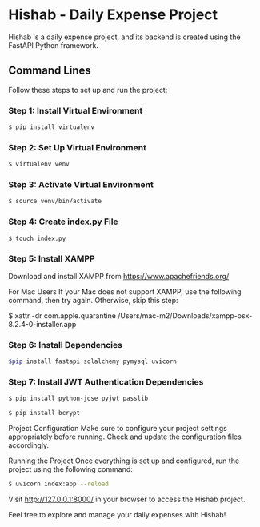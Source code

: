 
# Hishab - Daily Expense Project

Hishab is a daily expense project, and its backend is created using the FastAPI Python framework.

## Command Lines

Follow these steps to set up and run the project:

### Step 1: Install Virtual Environment 
```bash
$ pip install virtualenv
```

### Step 2: Set Up Virtual Environment
```bash
$ virtualenv venv
```
### Step 3: Activate Virtual Environment
```bash
$ source venv/bin/activate
```
### Step 4: Create index.py File
```bash
$ touch index.py
```
### Step 5: Install XAMPP

Download and install XAMPP from https://www.apachefriends.org/

For Mac Users
If your Mac does not support XAMPP, use the following command, then try again. Otherwise, skip this step:


$ xattr -dr com.apple.quarantine /Users/mac-m2/Downloads/xampp-osx-8.2.4-0-installer.app
### Step 6: Install Dependencies
```bash
$pip install fastapi sqlalchemy pymysql uvicorn
```
### Step 7: Install JWT Authentication Dependencies
```bash
$ pip install python-jose pyjwt passlib
```
```bash
$ pip install bcrypt
```
Project Configuration
Make sure to configure your project settings appropriately before running. Check and update the configuration files accordingly.

Running the Project
Once everything is set up and configured, run the project using the following command:
```bash
$ uvicorn index:app --reload
```
Visit http://127.0.0.1:8000/ in your browser to access the Hishab project.

Feel free to explore and manage your daily expenses with Hishab!
